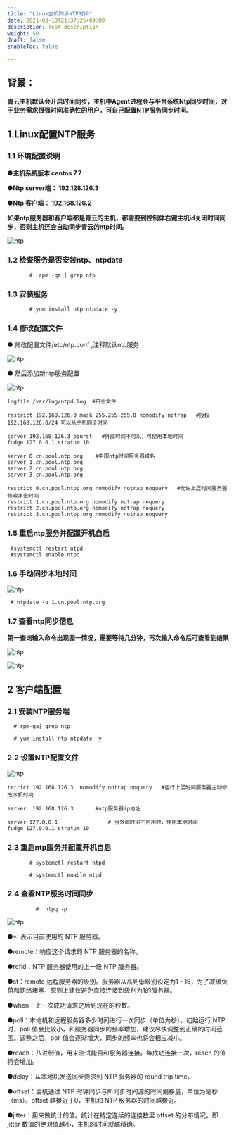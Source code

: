 ```yaml
---
title: "Linux主机同步NTP时间"
date: 2021-03-10T21:37:25+09:00
description: Test description
weight: 50
draft: false
enableToc: false

---
```


## 背景：

**青云主机默认会开启时间同步，主机中Agent进程会与平台系统Ntp同步时间，对于业务需求很强时间准确性的用户，可自己配置NTP服务同步时间。**



##  1.Linux配置NTP服务



### 1.1  环境配置说明

**●主机系统版本       centos 7.7**

**●Ntp server端： 192.128.126.3**

**●Ntp      客户端： 192.168.126.2**

**如果ntp服务器和客户端都是青云的主机，都需要到控制体右键主机id关闭时间同步，否则主机还会自动同步青云的ntp时间。**



 ![ntp](../_images/ntp1.png)


### 1.2  检查服务是否安装ntp、ntpdate

```
       #  rpm -qa | grep ntp
```

### 1.3   安装服务
```
       # yum install ntp ntpdate -y
```
### 1.4  修改配置文件

● 修改配置文件/etc/ntp.conf ,注释默认ntp服务

 ![ntp](../_images/ntp2.png)

● 然后添加新ntp服务配置

 ![ntp](../_images/ntp3.png)

```
logfile /var/log/ntpd.log  #日志文件

restrict 192.168.126.0 mask 255.255.255.0 nomodify notrap   #授权192.168.126.0/24 可以从主机同步时间

server 192.168.126.3 biurst   #外部时间不可以，可使用本地时间
fudge 127.0.0.1 stratum 10

server 0.cn.pool.ntp.org    #中国ntp时间服务器域名
server 1.cn.pool.ntp.org
server 2.cn.pool.ntp.org
server 3.cn.pool.ntp.org

restrict 0.cn.pool.ntpp.org nomodify notrap noquery   #允许上层时间服务器修改本金时间
restrict 1.cn.pool.ntp.org nomodify notrap noquery
restrict 2.cn.pool.ntp.org nomodify notrap noquery
restrict 3.cn.pool.ntpp.org nomodify notrap noquery
```
### 1.5 重启ntp服务并配置开机自启

```
 #systemctl restart ntpd
 #systemctl enable ntpd
```
### 1.6 手动同步本地时间

 ![ntp](../_images/ntp4.png)

```
 # ntpdate -u 1.cn.pool.ntp.org
```
### 1.7  查看ntp同步信息

**第一查询输入命令出现图一情况，需要等待几分钟，再次输入命令后可查看到结果**

 ![ntp](../_images/ntp5.png)

  ![ntp](../_images/ntp6.png)



##  2 客户端配置

### 2.1 安装NTP服务端

```
  # rpm-qa| grep ntp

  # yum install ntp ntpdate -y
```

### 2.2 设置NTP配置文件

 ![ntp](../_images/ntp8.png)

```
retrict 192.168.126.3  nomodify notrap noquery   #运行上层时间服务器主动修改本机时间

server  192.168.126.3       #ntp服务器ip地址

server 127.0.0.1                # 当外部时间不可用时，使用本地时间
fudge 127.0.0.1 stratum 10
```

### 2.3 重启ntp服务并配置开机自启


```
       # systemctl restart ntpd

       # systemctl enable ntpd

```

### 2.4 查看NTP服务时间同步

```
         #  ntpq -p
```

 ![ntp](../_images/ntp7.png)


●*:    表示目前使用的 NTP 服务器。

●remote：响应这个请求的 NTP 服务器的名称。

●refid：NTP 服务器使用的上一级 NTP 服务器。

●st：remote 远程服务器的级别。服务器从高到低级别设定为1 - 16，为了减缓负荷和网络堵塞，原则上建议避免直接连接到级别为1的服务器。

●when：上一次成功请求之后到现在的秒数。

●poll：本地机和远程服务器多少时间进行一次同步（单位为秒）。初始运行 NTP 时，poll 值会比较小，和服务器同步的频率增加，建议尽快调整到正确的时间范围。调整之后，poll 值会逐渐增大，同步的频率也将会相应减小。

●reach：八进制值，用来测试能否和服务器连接。每成功连接一次，reach 的值将会增加。

●delay：从本地机发送同步要求到 NTP 服务器的 round trip time。

●offset：主机通过 NTP 时钟同步与所同步时间源的时间偏移量，单位为毫秒（ms）。offset 越接近于0，主机和 NTP 服务器的时间越接近。

●jitter：用来做统计的值。统计在特定连续的连接数里 offset 的分布情况。即 jitter 数值的绝对值越小，主机的时间就越精确。